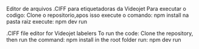 Editor de arquivos .CIFF para etiquetadoras da Videojet
Para executar o codigo:
Clone o repositorio,apos isso execute o comando: npm install
na pasta raiz execute: npm dev run

.CIFF file editor for Videojet labelers
To run the code:
Clone the repository, then run the command: npm install
in the root folder run: npm dev run
